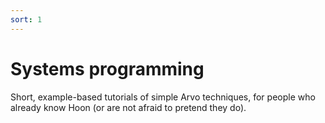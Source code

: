 ```yaml
---
sort: 1
---
```


# Systems programming

Short, example-based tutorials of simple Arvo techniques, for people
who already know Hoon (or are not afraid to pretend they do).

<list></list>
